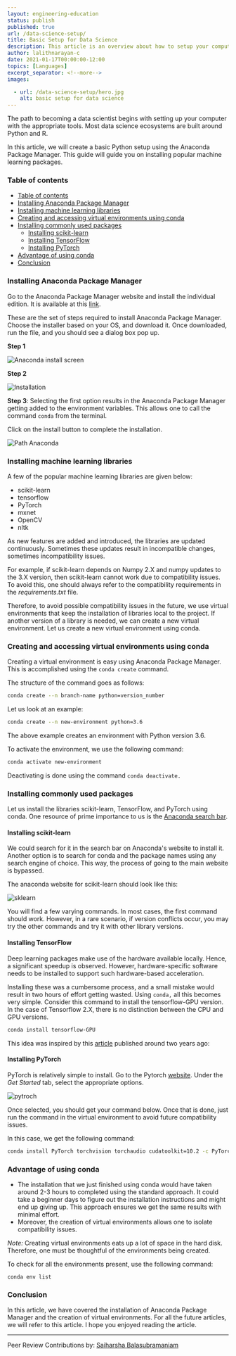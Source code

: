 ```yaml
---
layout: engineering-education
status: publish
published: true
url: /data-science-setup/
title: Basic Setup for Data Science
description: This article is an overview about how to setup your computer and install data science tools, by creating a basic Python setup using the Anaconda Package Manager.
author: lalithnarayan-c
date: 2021-01-17T00:00:00-12:00
topics: [Languages]
excerpt_separator: <!--more-->
images:

  - url: /data-science-setup/hero.jpg
    alt: basic setup for data science
---
```

The path to becoming a data scientist begins with setting up your computer with the appropriate tools. Most data science ecosystems are built around Python and R.
<!--more-->
In this article, we will create a basic Python setup using the Anaconda Package Manager. This guide will guide you on installing popular machine learning packages.   

### Table of contents
- [Table of contents](#table-of-contents)
- [Installing Anaconda Package Manager](#installing-anaconda-package-manager)
- [Installing machine learning libraries](#installing-machine-learning-libraries)
- [Creating and accessing virtual environments using conda](#creating-and-accessing-virtual-environments-using-conda)
- [Installing commonly used packages](#installing-commonly-used-packages)
  - [Installing scikit-learn](#installing-scikit-learn)
  - [Installing TensorFlow](#installing-tensorflow)
  - [Installing PyTorch](#installing-pytorch)
- [Advantage of using conda](#advantage-of-using-conda)
- [Conclusion](#conclusion)

### Installing Anaconda Package Manager
Go to the Anaconda Package Manager website and install the individual edition. It is available at this [link](https://www.anaconda.com/products/individual).

These are the set of steps required to install Anaconda Package Manager. Choose the installer based on your OS, and download it. Once downloaded, run the file, and you should see a dialog box pop up.

**Step 1**

![Anaconda install screen](/data-science-setup/1.png)

**Step 2**

![Installation](/data-science-setup/2.png)

**Step 3**: Selecting the first option results in the Anaconda Package Manager getting added to the environment variables. This allows one to call the command `conda` from the terminal.

Click on the install button to complete the installation.

![Path Anaconda](/data-science-setup/3.png)


### Installing machine learning libraries
A few of the popular machine learning libraries are given below:

- scikit-learn
- tensorflow
- PyTorch
- mxnet
- OpenCV
- nltk

As new features are added and introduced, the libraries are updated continuously. Sometimes these updates result in incompatible changes, sometimes incompatibility issues. 

For example, if scikit-learn depends on Numpy 2.X and numpy updates to the 3.X version, then scikit-learn cannot work due to compatibility issues. To avoid this, one should always refer to the compatibility requirements in the *requirements.txt* file.

Therefore, to avoid possible compatibility issues in the future, we use virtual environments that keep the installation of libraries local to the project. If another version of a library is needed, we can create a new virtual environment. Let us create a new virtual environment using conda.

### Creating and accessing virtual environments using conda
Creating a virtual environment is easy using Anaconda Package Manager. This is accomplished using the `conda create` command. 

The structure of the command goes as follows:
```bash
conda create --n branch-name python=version_number
```

Let us look at an example: 

```bash
conda create --n new-environment python=3.6
```

The above example creates an environment with Python version 3.6. 

To activate the environment, we use the following command:

```bash
conda activate new-environment
```

Deactivating is done using the command `conda deactivate.`

### Installing commonly used packages
Let us install the libraries scikit-learn, TensorFlow, and PyTorch using conda. One resource of prime importance to us is the [Anaconda search bar](https://anaconda.org/search). 

#### Installing scikit-learn
We could search for it in the search bar on Anaconda's website to install it. Another option is to search for conda and the package names using any search engine of choice. This way, the process of going to the main website is bypassed. 

The anaconda website for scikit-learn should look like this:

![sklearn](/data-science-setup/scikit-learn.png)

You will find a few varying commands. In most cases, the first command should work. However, in a rare scenario, if version conflicts occur, you may try the other commands and try it with other library versions. 

#### Installing TensorFlow
Deep learning packages make use of the hardware available locally. Hence, a significant speedup is observed. However, hardware-specific software needs to be installed to support such hardware-based acceleration. 

Installing these was a cumbersome process, and a small mistake would result in two hours of effort getting wasted. Using `conda,` all this becomes very simple. Consider this command to install the tensorflow-GPU version. In the case of Tensorflow 2.X, there is no distinction between the CPU and GPU versions. 

```bash
conda install tensorflow-GPU
```

This idea was inspired by this [article](https://towardsdatascience.com/tensorflow-gpu-installation-made-easy-use-conda-instead-of-pip-52e5249374bc) published around two years ago:

#### Installing PyTorch
PyTorch is relatively simple to install. Go to the Pytorch [website](https://pytorch.org/get-started/locally/). Under the *Get Started* tab, select the appropriate options. 

![pytroch](/data-science-setup/pytorch.png)

Once selected, you should get your command below. Once that is done, just run the command in the virtual environment to avoid future compatibility issues.

In this case, we get the following command:
```bash
conda install PyTorch torchvision torchaudio cudatoolkit=10.2 -c PyTorch
```

### Advantage of using conda 
- The installation that we just finished using conda would have taken around 2-3 hours to completed using the standard approach. It could take a beginner days to figure out the installation instructions and might end up giving up. This approach ensures we get the same results with minimal effort. 
- Moreover, the creation of virtual environments allows one to isolate compatibility issues.

*Note:* Creating virtual environments eats up a lot of space in the hard disk. Therefore, one must be thoughtful of the environments being created. 

To check for all the environments present, use the following command:

`conda env list` 

### Conclusion
In this article, we have covered the installation of Anaconda Package Manager and the creation of virtual environments. For all the future articles, we will refer to this article. I hope you enjoyed reading the article. 

---
Peer Review Contributions by: [Saiharsha Balasubramaniam](/authors/saiharsha-balasubramaniam/)